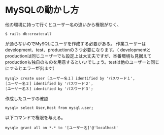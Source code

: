 # MySQLの動かし方
他の環境に持って行くとユーザー名の違いから権限がなく、
```
$ rails db:create:all
```
が通らないのでMySQLにユーザを作成する必要がある。
作業ユーザーはdevelopment、test、productionの３つ必要になります。（
developmentとproductionは同じユーザーでも設定上は大丈夫ですが、本番環境も見据えてproductionも独自のものを用意するといいでしょう。testは他のユーザーと同じにするとエラーが出ます）

```
mysql> create user [ユーザー名１] identified by 'パスワード１',
[ユーザー名２] identified by 'パスワード２',
[ユーザー名３] identified by 'パスワード３';
```
作成したユーザの確認
```
mysql> select User,Host from mysql.user;
```
以下コマンドで権限を与える。
```
mysql> grant all on *.* to '[ユーザー名]'@'localhost'
```
